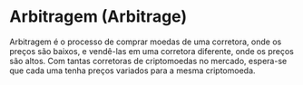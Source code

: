 # Arbitragem (Arbitrage)

Arbitragem é o processo de comprar moedas de uma corretora, onde os preços são baixos, e vendê-las em uma corretora diferente, onde os preços são altos. Com tantas corretoras de criptomoedas no mercado, espera-se que cada uma tenha preços variados para a mesma criptomoeda.
